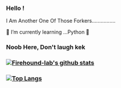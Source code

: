 ### Hello !


I Am Another One Of Those Forkers................


🌱 I’m currently learning ...Python 👋
### Noob Here, Don't laugh kek
### [![Firehound-lab's github stats](https://github-readme-stats.vercel.app/api?username=Firehound-lab&count_private=true&show_icons=true)](https://github.com/Firehound-lab/github-readme-stats)
### [![Top Langs](https://github-readme-stats.vercel.app/api/top-langs/?username=Firehound-lab&layout=compact)](https://github.com/Firehound-lab/github-readme-stats)

### 
<!--
**FireHound-lab/Firehound-lab** is a ✨ _special_ ✨ repository because its `README.md` (this file) appears on your GitHub profile.

Here are some ideas to get you started:

- ### 🔭 I’m currently working on .Python
- ### 🌱 I’m currently learning ...Python
- 👯 I’m looking to collaborate on ...
- 🤔 I’m looking for help with ...
- 💬 Ask me about ...
- ### 📫 How to reach me: ...TG
- 😄 Pronouns: ...
- ⚡ Fun fact: ...
-->

